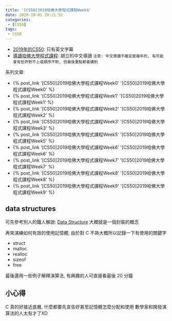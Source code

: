 ```yaml
---
title: '[CS50]2019哈佛大學程式課程Week4'
date: 2020-10-01 20:21:52
categories:
 - [CS50]
tags:
 - CS50
---
```


- [2019年的CS50](https://sihhanwang.github.io/2019/04/09/hexo-tutorial/): 只有英文字幕
- [導讀哈佛大學程式課程](https://www.lidemy.com/courses/192307/lectures/3062865): 胡立的中文導讀
`注意: 中文導讀不確定是幾年的, 有可能會有些許對不上或順序不對, 但最後重點都會講到`

系列文章:
- {% post_link '[CS50]2019哈佛大學程式課程Week0' '[CS50]2019哈佛大學程式課程Week0' %}
- {% post_link '[CS50]2019哈佛大學程式課程Week1' '[CS50]2019哈佛大學程式課程Week1' %}
- {% post_link '[CS50]2019哈佛大學程式課程Week2' '[CS50]2019哈佛大學程式課程Week2' %}
- {% post_link '[CS50]2019哈佛大學程式課程Week3' '[CS50]2019哈佛大學程式課程Week3' %}
- {% post_link '[CS50]2019哈佛大學程式課程Week5' '[CS50]2019哈佛大學程式課程Week5' %}
- {% post_link '[CS50]2019哈佛大學程式課程Week6' '[CS50]2019哈佛大學程式課程Week6' %}
- {% post_link '[CS50]2019哈佛大學程式課程Week7' '[CS50]2019哈佛大學程式課程Week7' %}
- {% post_link '[CS50]2019哈佛大學程式課程Week8' '[CS50]2019哈佛大學程式課程Week8' %}
- {% post_link '[CS50]2019哈佛大學程式課程Week9' '[CS50]2019哈佛大學程式課程Week9' %}

## data structures

可先參考別人的鐵人解說: [Data Structure](https://ithelp.ithome.com.tw/articles/10201695)
大概就是一個封裝的概念

再來演練如何有效的使用記憶體, 由於對 C 不熟大概所以記錄一下有使用的關鍵字
- struct
- malloc
- realloc
- sizeof
- free

最後還用一些例子解釋演算法, 有興趣的人可直接看最後 20 分鐘

## 小心得

C 真的好接近底層, 什麼都要先宣告好甚至記憶體怎麼分配和使用
數學家和開發演算法的人太有才了XD
